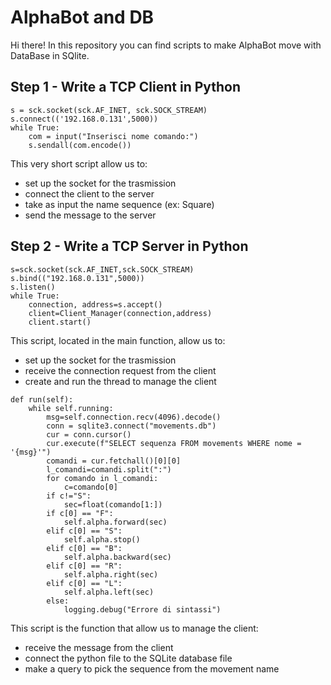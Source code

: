 # AlphaBot and DB
Hi there!
In this repository you can find scripts to make AlphaBot move with DataBase in SQlite.

## Step 1 - Write a TCP Client in Python

```
s = sck.socket(sck.AF_INET, sck.SOCK_STREAM)
s.connect(('192.168.0.131',5000))
while True:
	com = input("Inserisci nome comando:")
	s.sendall(com.encode())
```
This very short script allow us to:

- set up the socket  for the trasmission
- connect the client to the server
- take as input the name sequence (ex: Square)
- send the message to the server

## Step 2 - Write a TCP Server in Python

```
s=sck.socket(sck.AF_INET,sck.SOCK_STREAM)
s.bind(("192.168.0.131",5000))
s.listen()
while True:
	connection, address=s.accept()
	client=Client_Manager(connection,address)
	client.start()
```
This script, located in the main function, allow us to:

- set up the socket for the trasmission
- receive the connection request from the client
- create and run the thread to manage the client

```
def run(self):
	while self.running:
		msg=self.connection.recv(4096).decode()
		conn = sqlite3.connect("movements.db")
		cur = conn.cursor()
		cur.execute(f"SELECT sequenza FROM movements WHERE nome = '{msg}'")
		comandi = cur.fetchall()[0][0]
		l_comandi=comandi.split(":")
		for comando in l_comandi:
			c=comando[0]
		if c!="S":
			sec=float(comando[1:])
		if c[0] == "F":
			self.alpha.forward(sec)
		elif c[0] == "S":
			self.alpha.stop()
		elif c[0] == "B":
			self.alpha.backward(sec)
		elif c[0] == "R":
			self.alpha.right(sec)
		elif c[0] == "L":
			self.alpha.left(sec)
		else:
			logging.debug("Errore di sintassi")
```
This script is the function that allow us to manage the client:

- receive the message from the client
- connect the python file to the SQLite database file
- make a query to pick the sequence from the movement name

